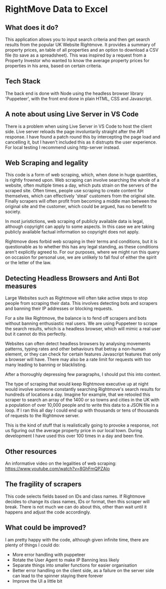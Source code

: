 # RightMove Data to Excel

## What does it do?

This application allows you to input search criteria and then get search results from the popular UK Website Rightmove. It provides a summary of property prices, an table of all properties and an option to download a CSV file (to save as a spreadsheet). This was inspired by a request from a Property Investor who wanted to know the average property prices for properties in his area, based on certain criteria. 

## Tech Stack

The back end is done with Node using the headless browser library 'Puppeteer', with the front end done in plain HTML, CSS and Javascript. 

## A note about using Live Server in VS Code

There is a problem when using Live Server in VS Code to host the client side. Live server reloads the page involuntarily straight after the API response. I have found a patch round this by intercepting the page load and cancelling it, but I haven't included this as it distrupts the user experience. For local testing I recommend using http-server instead.

## Web Scraping and legality

This code is a form of web scraping, which, when done in huge quantities, is rightly frowned upon. Web scraping can involve searching the whole of a website, often multiple times a day, which puts strain on the servers of the scraped site. Often times, people use scraping to create content for themselves, which can effectively 'steal' customers from the original site. Finally scrapers will often profit from becoming a middle man between the original site and the customer, which could be argued, has no benefit to society. 

In most juristictions, web scraping of publicly available data is legal, although copyright can apply to some aspects. In this case we are taking publicly available factual information so copyright does not apply.

Rightmove does forbid web scraping in their terms and conditions, but it is questionable as to whether this has any legal standing, as these conditions aren't explicitly agreed to. For our purposes, where we might run this query on occasion for personal use, we are unlikely to fall foul of either the spirit or the letter of the law.

## Detecting Headless Browsers and Anti Bot measures

Large Websites such as Rightmove will often take active steps to stop people from scraping their data. This involves detecting bots and scrapers and banning their IP addresses or blocking requests. 

For a site like Rightmove, the balance is to fend off scrapers and bots without banning enthusiastic real users. We are using Puppeteer to scrape the search results, which is a headless browser, which will mimic a real user but it cannot do this perfectly.

Websites can often detect headless browsers by analysing movements patterns, typing rates and other behaviours that betray a non-human element, or they can check for certain features Javascript features that only a browser will have. There may also be a rate limit for requests with too many leading to banning or blacklisting. 

After a thoroughly depressing few paragraphs, I should put this into context. 

The type of scraping that would keep Rightmove executive up at night would involve someone constantly searching Rightmove's search results for hundreds of locations a day. Imagine for example, that we retooled this scraper to search an array of the 1400 or so towns and cities in the UK with a population of over 10,000 people and to write this data to a JSON file in a loop. If I ran this all day I could end up with thousands or tens of thousands of requests to the Rightmove server. 

This is the kind of stuff that is realistically going to provoke a response, not us figuring out the average property price in our local town. During development I have used this over 100 times in a day and been fine.

## Other resources

An informative video on the legalities of web scraping: <https://www.youtube.com/watch?v=8GhFmQPZAlo>

## The fragility of scrapers

This code selects fields based on IDs and class names. If Rightmove decides to change its class names, IDs or format, then this scraper will break. There is not much we can do about this, other than wait until it happens and adjust the code accordingly. 

## What could be improved?

I am pretty happy with the code, although given infinite time, there are plenty of things I could do:

- More error handling with puppeteer
- Rotate the User Agent to make IP Banning less likely
- Separate things into smaller functions for easier organisation
- Better error handling on the client side, as a failure on the server side can lead to the spinner staying there forever
- Improve the UI a little bit





